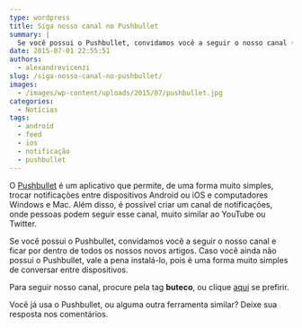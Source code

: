 ```yaml
---
type: wordpress
title: Siga nosso canal no Pushbullet
summary: |
  Se você possui o Pushbullet, convidamos você a seguir o nosso canal (@buteco) e ficar por dentro de todos os nossos novos artigos.
date: 2015-07-01 22:55:51
authors:
  - alexandrevicenzi
slug: /siga-nosso-canal-no-pushbullet/
images:
  - /images/wp-content/uploads/2015/07/pushbullet.jpg
categories:
  - Notícias
tags:
  - android
  - feed
  - ios
  - notificação
  - pushbullet
---
```


O <a href="https://www.pushbullet.com" target="_blank">Pushbullet</a> é um aplicativo que permite, de uma forma muito simples, trocar notificações entre dispositivos Android ou iOS e computadores Windows e Mac. Além disso, é possível criar um canal de notificações, onde pessoas podem seguir esse canal, muito similar ao YouTube ou Twitter.

Se você possui o Pushbullet, convidamos você a seguir o nosso canal e ficar por dentro de todos os nossos novos artigos. Caso você ainda não possui o Pushbullet, vale a pena instalá-lo, pois é uma forma muito simples de conversar entre dispositivos.

Para seguir nosso canal, procure pela tag <strong>buteco</strong>, ou clique <a href="https://www.pushbullet.com/channel?tag=buteco">aqui</a> se prefirir.

Você já usa o Pushbullet, ou alguma outra ferramenta similar? Deixe sua resposta nos comentários.